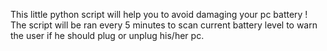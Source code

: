 This little python script will help you to avoid damaging your pc battery ! The script will be ran every 5 minutes to scan current battery level to warn the user if he should plug or unplug his/her pc.
